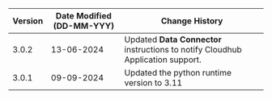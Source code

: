 | **Version** | **Date Modified (DD-MM-YYY)** | **Change History**                              |
|-------------|-------------------------------|-------------------------------------------------| 
| 3.0.2       |	13-06-2024	                  |Updated **Data Connector** instructions to notify Cloudhub Application support.         |
| 3.0.1       | 09-09-2024                    |Updated the python runtime version to 3.11       |
